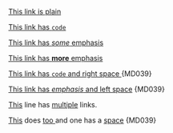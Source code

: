 [This link is plain](link)

[This link has `code`](link)

[This link has *some* emphasis](link)

[This link has **more** emphasis](link)

[This link has `code` and right space ](link) {MD039}

[ This link has _emphasis_ and left space](link) {MD039}

[This](link) line has [multiple](link) links.

[This](line) does [too ](link) and one has a [space](link) {MD039}
